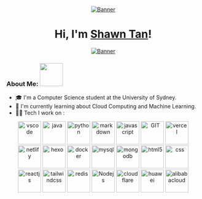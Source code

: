<p align="center">
  <a href="https://www.433200.xyz">
    <img src="https://count.getloli.com/get/@:USYDShawnTan?theme=rule34" alt="Banner">
  </a>
</p>

<h1 align="center">Hi, I'm <a href="https://www.433200.xyz">Shawn Tan</a>!</h1>

<p align="center">
  <a href="https://www.433200.xyz">
    <img src="https://g-dwix6920.coding.net/p/picgo/d/pic/git/raw/main/202501081447087.gif" alt="Banner">
  </a>
</p>

### About Me: <img src="https://g-dwix6920.coding.net/p/picgo/d/pic/git/raw/main/202501081447639.webp" width="60" />

- 🎓 I'm a Computer Science student at the University of Sydney.
- 🌱 I'm currently learning about Cloud Computing and Machine Learning.
- 🧑‍💻 Tech I work on :

<p align="center">
      <img src="https://www.vectorlogo.zone/logos/visualstudio_code/visualstudio_code-icon.svg" alt="vscode" width="60" height="60"/>
      <img src="https://www.vectorlogo.zone/logos/java/java-icon.svg" alt="java" width="60" height="60"/> 
      <img src="https://www.vectorlogo.zone/logos/python/python-icon.svg" alt="python" width="60" height="60"/> 
      <img src="https://www.vectorlogo.zone/logos/markdown-here/markdown-here-icon.svg" alt="markdown" width="60" height="60"/>
      <img src="https://www.vectorlogo.zone/logos/javascript/javascript-icon.svg" alt="javascript" width="60" height="60"/>  
      <img src="https://www.vectorlogo.zone/logos/git-scm/git-scm-icon.svg" alt="GIT" width="60" height="60"/> 
      <img src="https://www.vectorlogo.zone/logos/vercel/vercel-icon.svg" alt="vercel" width="60" height="60"/>
      <img src="https://www.vectorlogo.zone/logos/netlify/netlify-icon.svg" alt="netlify" width="60" height="60"/>
      <img src="https://www.vectorlogo.zone/logos/hexoio/hexoio-icon.svg" alt="hexo" width="60" height="60"/>
      <img src="https://www.vectorlogo.zone/logos/docker/docker-icon.svg" alt="docker" width="60" height="60"/>
      <img src="https://www.vectorlogo.zone/logos/mysql/mysql-icon.svg" alt="mysql" width="60" height="60"/>
      <img src="https://www.vectorlogo.zone/logos/mongodb/mongodb-icon.svg" alt="mongodb" width="60" height="60"/>
      <img src="https://www.vectorlogo.zone/logos/w3_html5/w3_html5-icon.svg" alt="html5" width="60" height="60"/>
      <img src="https://www.vectorlogo.zone/logos/w3_css/w3_css-icon~old.svg" alt="css" width="60" height="60"/>
      <img src="https://www.vectorlogo.zone/logos/reactjs/reactjs-icon.svg" alt="reactjs" width="60" height="60"/>
      <img src="https://www.vectorlogo.zone/logos/tailwindcss/tailwindcss-icon.svg" alt="tailwindcss" width="60" height="60"/>
      <img src="https://www.vectorlogo.zone/logos/redis/redis-icon.svg" alt="redis" width="60" height="60"/>
      <img src="https://www.vectorlogo.zone/logos/nodejs/nodejs-icon.svg" alt="Nodejs" width="60" height="60"/>
      <img src="https://www.vectorlogo.zone/logos/cloudflare/cloudflare-icon.svg" alt="cloudflare" width="60" height="60"/>
      <img src="https://www.vectorlogo.zone/logos/huawei/huawei-icon.svg" alt="huawei" width="60" height="60"/>
      <img src="https://www.vectorlogo.zone/logos/alibabacloud/alibabacloud-icon.svg" alt="alibabacloud" width="60" height="60"/>
</p>
